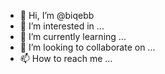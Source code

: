 - 👋 Hi, I’m @biqebb
- 👀 I’m interested in ...
- 🌱 I’m currently learning ...
- 💞️ I’m looking to collaborate on ...
- 📫 How to reach me ...

<!---
biqebb/biqebb is a ✨ special ✨ repository because its `README.md` (this file) appears on your GitHub profile.
You can click the Preview link to take a look at your changes.
--->
